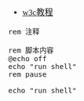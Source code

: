 <span  style="font-family: Simsun,serif; font-size: 17px; ">

- [w3c教程](https://www.w3cschool.cn/dosmlxxsc1/wvqyr9.html)

~~~shell
rem 注释
~~~

~~~shell
rem 脚本内容
@echo off
echo "run shell"
rem pause
~~~

~~~shell
echo "run shell"
~~~

</span>